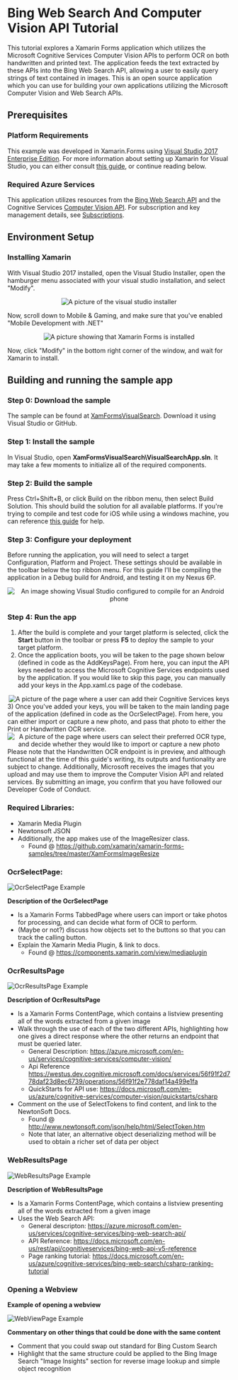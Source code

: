 # Bing Web Search And Computer Vision API Tutorial

This tutorial explores a Xamarin Forms application which utilizes the Microsoft Cognitive Services Computer Vision APIs to perform OCR on both handwritten and printed text.  The application feeds the text extracted by these APIs into the Bing Web Search API, allowing a user to easily query strings of text contained in images.  This is an open source application which you can use for building your own applications utilizing the Microsoft Computer Vision and Web Search APIs.

## Prerequisites
### Platform Requirements
This example was developed in Xamarin.Forms using <a href="https://www.visualstudio.com/downloads/">Visual Studio 2017 Enterprise Edition</a>.  For more information about setting up Xamarin for Visual Studio, you can either consult <a href="https://developer.xamarin.com/guides/cross-platform/getting_started/">this guide</a>, or continue reading below.

### Required Azure Services
This application utilizes resources from the <a href="https://azure.microsoft.com/en-us/services/cognitive-services/bing-web-search-api/">Bing Web Search API</a> and the Cognitive Services <a href="https://azure.microsoft.com/en-us/services/cognitive-services/computer-vision/">Computer Vision API</a>.  For subscription and key management details, see <a href="https://azure.microsoft.com/en-us/try/cognitive-services/"> Subscriptions</a>.

## Environment Setup

### Installing Xamarin
With Visual Studio 2017 installed, open the Visual Studio Installer, open the hamburger menu associated with your visual studio installation, and select "Modify".

<div align="center">
    <img src=./media/VisualStudioInstallerPhoto.PNG
         alt="A picture of the visual studio installer">
    </img>
</div>

Now, scroll down to Mobile & Gaming, and make sure that you've enabled "Mobile Development with .NET"

<div align="center">
    <img src=./media/XamarinFormsIsEnabled.PNG
         alt="A picture showing that Xamarin Forms is installed">
    </img>
</div>

Now, click "Modify" in the bottom right corner of the window, and wait for Xamarin to install.


## Building and running the sample app
### Step 0: Download the sample
The sample can be found at <a href="https://github.com/Azure-Samples/XamFormsVisualSearch">XamFormsVisualSearch</a>. Download it using Visual Studio or GitHub.

### Step 1: Install the sample
In Visual Studio, open **XamFormsVisualSearch\VisualSearchApp.sln**.  It may take a few moments to initialize all of the required components. 

### Step 2: Build the sample
Press Ctrl+Shift+B, or click Build on the ribbon menu, then select Build Solution.  This should build the solution for all available platforms.  If you're trying to compile and test code for iOS while using a windows machine, you can reference <a href="https://developer.xamarin.com/guides/ios/getting_started/installation/windows/"> this guide</a> for help.

### Step 3: Configure your deployment
Before running the application, you will need to select a target Configuration, Platform and Project.  These settings should be available in the toolbar below the top ribbon menu.  For this guide I'll be compiling the application in a Debug build for Android, and testing it on my Nexus 6P.  

<div align="center">
    <img src=./media/ConfigurationSelection.PNG
         alt="An image showing Visual Studio configured to compile for an Android phone">
    </img>
</div> 

### Step 4: Run the app
1) After the build is complete and your target platform is selected, click the **Start** button in the toolbar or press **F5** to deploy the sample to your target platform.  
2) Once the application boots, you will be taken to the page shown below (defined in code as the AddKeysPage).  From here, you can input the API keys needed to access the Microsoft Cognitive Services endpoints used by the application.  If you would like to skip this page, you can manually add your keys in the App.xaml.cs page of the codebase. 
<div align="center">
    <img src=./media/AddKeysPage.png
         alt="A picture of the page where a user can add their Cognitive Services keys">
    </img>
</div>
3) Once you've added your keys, you will be taken to the main landing page of the application (defined in code as the OcrSelectPage).  From here, you can either import or capture a new photo, and pass that photo to either the Print or Handwritten OCR service.  
<div align="center">
    <img src=./media/OcrSelectPage.png
         alt="A picture of the page where users can select their preferred OCR type, and decide whether they would like to import or capture a new photo">
    </img>
</div> 
Please note that the Handwritten OCR endpoint is in preview, and although functional at the time of this guide's writing, its outputs and funtionality are subject to change.  Additionally, Microsoft receives the images that you upload and may use them to improve the Computer Vision API and related services.  By submitting an image, you confirm that you have followed our Developer Code of Conduct.  
 

### Required Libraries:  
* Xamarin Media Plugin
* Newtonsoft JSON
* Additionally, the app makes use of the ImageResizer class.
    * Found @ <https://github.com/xamarin/xamarin-forms-samples/tree/master/XamFormsImageResize>


### OcrSelectPage:

![OcrSelectPage Example](./media/OcrSelectPage.png)

**Description of the OcrSelectPage**
* Is a Xamarin Forms TabbedPage where users can import or take photos for processing, and can decide what form of OCR to perform.
* (Maybe or not?) discuss how objects set to the buttons so that you can track the calling button.
* Explain the Xamarin Media Plugin, & link to docs.
    * Found @ <https://components.xamarin.com/view/mediaplugin> 


### OcrResultsPage

![OcrResultsPage Example](./media/OcrResultsPage.png)

**Description of OcrResultsPage**
* Is a Xamarin Forms ContentPage, which contains a listview presenting all of the words extracted from a given image
* Walk through the use of each of the two different APIs, highlighting how one gives a direct response where the other returns an endpoint that must be queried later.  
    * General Description: <https://azure.microsoft.com/en-us/services/cognitive-services/computer-vision/>
    * Api Reference <https://westus.dev.cognitive.microsoft.com/docs/services/56f91f2d778daf23d8ec6739/operations/56f91f2e778daf14a499e1fa>
    * QuickStarts for API use: <https://docs.microsoft.com/en-us/azure/cognitive-services/computer-vision/quickstarts/csharp>
* Comment on the use of SelectTokens to find content, and link to the NewtonSoft Docs.  
    * Found @ <http://www.newtonsoft.com/json/help/html/SelectToken.htm>
    * Note that later, an alternative object deserializing method will be used to obtain a richer set of data per object


### WebResultsPage

![WebResultsPage Example](./media/WebResultsPage.png)

**Description of WebResultsPage**
* Is a Xamarin Forms ContentPage, which contains a listview presenting all of the words extracted from a given image
* Uses the Web Search API:
    * General descripton: <https://azure.microsoft.com/en-us/services/cognitive-services/bing-web-search-api/>
    * API Reference: <https://docs.microsoft.com/en-us/rest/api/cognitiveservices/bing-web-api-v5-reference>
    * Page ranking tutorial: <https://docs.microsoft.com/en-us/azure/cognitive-services/bing-web-search/csharp-ranking-tutorial> 

### Opening a Webview

**Example of opening a webview**

![WebViewPage Example](./media/WebViewPage.png)

**Commentary on other things that could be done with the same content**
* Comment that you could swap out standard for Bing Custom Search
* Highlight that the same structure could be applied to the Bing Image Search "Image Insights" section for reverse image lookup and simple object recognition
